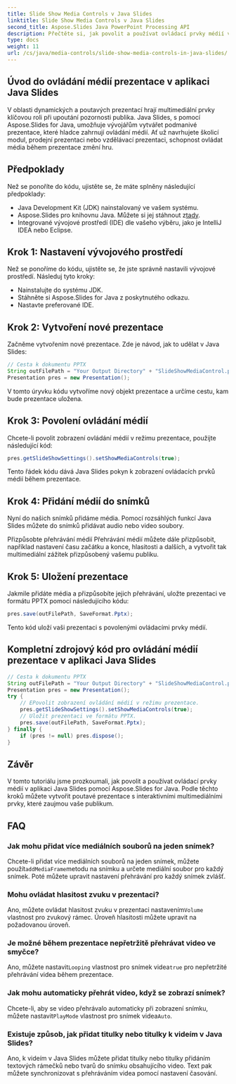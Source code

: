 ```yaml
---
title: Slide Show Media Controls v Java Slides
linktitle: Slide Show Media Controls v Java Slides
second_title: Aspose.Slides Java PowerPoint Processing API
description: Přečtěte si, jak povolit a používat ovládací prvky médií v aplikaci Java Slides pomocí Aspose.Slides for Java. Vylepšete své prezentace pomocí ovládacích prvků médií.
type: docs
weight: 11
url: /cs/java/media-controls/slide-show-media-controls-in-java-slides/
---
```


## Úvod do ovládání médií prezentace v aplikaci Java Slides

V oblasti dynamických a poutavých prezentací hrají multimediální prvky klíčovou roli při upoutání pozornosti publika. Java Slides, s pomocí Aspose.Slides for Java, umožňuje vývojářům vytvářet podmanivé prezentace, které hladce zahrnují ovládání médií. Ať už navrhujete školicí modul, prodejní prezentaci nebo vzdělávací prezentaci, schopnost ovládat média během prezentace změní hru.

## Předpoklady

Než se ponoříte do kódu, ujistěte se, že máte splněny následující předpoklady:

- Java Development Kit (JDK) nainstalovaný ve vašem systému.
-  Aspose.Slides pro knihovnu Java. Můžete si jej stáhnout z[tady](https://releases.aspose.com/slides/java/).
- Integrované vývojové prostředí (IDE) dle vašeho výběru, jako je IntelliJ IDEA nebo Eclipse.

## Krok 1: Nastavení vývojového prostředí

Než se ponoříme do kódu, ujistěte se, že jste správně nastavili vývojové prostředí. Následuj tyto kroky:

- Nainstalujte do systému JDK.
- Stáhněte si Aspose.Slides for Java z poskytnutého odkazu.
- Nastavte preferované IDE.

## Krok 2: Vytvoření nové prezentace

Začněme vytvořením nové prezentace. Zde je návod, jak to udělat v Java Slides:

```java
// Cesta k dokumentu PPTX
String outFilePath = "Your Output Directory" + "SlideShowMediaControl.pptx";
Presentation pres = new Presentation();
```

V tomto úryvku kódu vytvoříme nový objekt prezentace a určíme cestu, kam bude prezentace uložena.

## Krok 3: Povolení ovládání médií

Chcete-li povolit zobrazení ovládání médií v režimu prezentace, použijte následující kód:

```java
pres.getSlideShowSettings().setShowMediaControls(true);
```

Tento řádek kódu dává Java Slides pokyn k zobrazení ovládacích prvků médií během prezentace.

## Krok 4: Přidání médií do snímků

Nyní do našich snímků přidáme média. Pomocí rozsáhlých funkcí Java Slides můžete do snímků přidávat audio nebo video soubory.

Přizpůsobte přehrávání médií
Přehrávání médií můžete dále přizpůsobit, například nastavení času začátku a konce, hlasitosti a dalších, a vytvořit tak multimediální zážitek přizpůsobený vašemu publiku.

## Krok 5: Uložení prezentace

Jakmile přidáte média a přizpůsobíte jejich přehrávání, uložte prezentaci ve formátu PPTX pomocí následujícího kódu:

```java
pres.save(outFilePath, SaveFormat.Pptx);
```

Tento kód uloží vaši prezentaci s povolenými ovládacími prvky médií.

## Kompletní zdrojový kód pro ovládání médií prezentace v aplikaci Java Slides

```java
// Cesta k dokumentu PPTX
String outFilePath = "Your Output Directory" + "SlideShowMediaControl.pptx";
Presentation pres = new Presentation();
try {
	// ЕPovolit zobrazení ovládání médií v režimu prezentace.
	pres.getSlideShowSettings().setShowMediaControls(true);
	// Uložit prezentaci ve formátu PPTX.
	pres.save(outFilePath, SaveFormat.Pptx);
} finally {
	if (pres != null) pres.dispose();
}
```

## Závěr

V tomto tutoriálu jsme prozkoumali, jak povolit a používat ovládací prvky médií v aplikaci Java Slides pomocí Aspose.Slides for Java. Podle těchto kroků můžete vytvořit poutavé prezentace s interaktivními multimediálními prvky, které zaujmou vaše publikum.

## FAQ

### Jak mohu přidat více mediálních souborů na jeden snímek?

 Chcete-li přidat více mediálních souborů na jeden snímek, můžete použít`addMediaFrame`metodu na snímku a určete mediální soubor pro každý snímek. Poté můžete upravit nastavení přehrávání pro každý snímek zvlášť.

### Mohu ovládat hlasitost zvuku v prezentaci?

 Ano, můžete ovládat hlasitost zvuku v prezentaci nastavením`Volume` vlastnost pro zvukový rámec. Úroveň hlasitosti můžete upravit na požadovanou úroveň.

### Je možné během prezentace nepřetržitě přehrávat video ve smyčce?

 Ano, můžete nastavit`Looping` vlastnost pro snímek videa`true` pro nepřetržité přehrávání videa během prezentace.

### Jak mohu automaticky přehrát video, když se zobrazí snímek?

 Chcete-li, aby se video přehrávalo automaticky při zobrazení snímku, můžete nastavit`PlayMode` vlastnost pro snímek videa`Auto`.

### Existuje způsob, jak přidat titulky nebo titulky k videím v Java Slides?

Ano, k videím v Java Slides můžete přidat titulky nebo titulky přidáním textových rámečků nebo tvarů do snímku obsahujícího video. Text pak můžete synchronizovat s přehráváním videa pomocí nastavení časování.